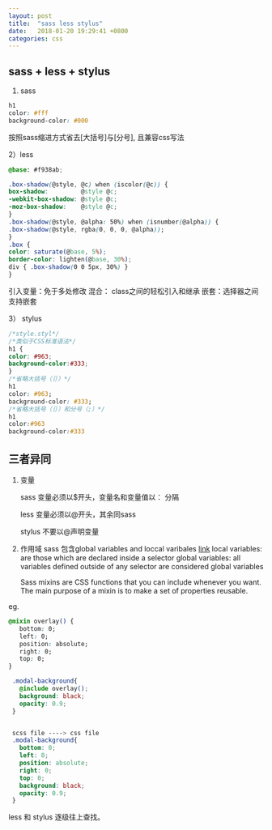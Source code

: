 ```yaml
---
layout: post
title:  "sass less stylus"
date:   2018-01-20 19:29:41 +0800
categories: css
---
```






## sass + less + stylus
1) sass
```css
h1
color: #fff
background-color: #000
```



按照sass缩进方式省去[大括号]与[分号], 且兼容css写法


2）less
```css
@base: #f938ab;

.box-shadow(@style, @c) when (iscolor(@c)) {
box-shadow:         @style @c;
-webkit-box-shadow: @style @c;
-moz-box-shadow:    @style @c;
}
.box-shadow(@style, @alpha: 50%) when (isnumber(@alpha)) {
.box-shadow(@style, rgba(0, 0, 0, @alpha));
}
.box {
color: saturate(@base, 5%);
border-color: lighten(@base, 30%);
div { .box-shadow(0 0 5px, 30%) }
}

```


引入变量：免于多处修改
混合： class之间的轻松引入和继承
嵌套：选择器之间支持嵌套


3） stylus
```css
/*style.styl*/
/*类似于CSS标准语法*/
h1 {
color: #963;
background-color:#333;
}
/*省略大括号（｛｝）*/
h1
color: #963;
background-color: #333;
/*省略大括号（｛｝）和分号（;）*/
h1
color:#963
background-color:#333

```


## 三者异同
1. 变量
   
   sass 变量必须以$开头，变量名和变量值以： 分隔
   
   less 变量必须以@开头，其余同sass
   
   stylus 不要以@声明变量



2. 作用域
   sass 包含global variables and loccal varibales [link](https://webdesign.tutsplus.com/articles/understanding-variable-scope-in-sass--cms-23498)
   local variables: are those which are declared inside a selector
   global variables: all variables defined outside of any selector are considered global variables



    Sass mixins are CSS functions that you can include whenever you want.
    The main purpose of a mixin is to make a set of properties reusable.

eg.
```css
@mixin overlay() {
   bottom: 0;
   left: 0;
   position: absolute;
   right: 0;
   top: 0;
}

 .modal-background{
   @include overlay();
   background: black;
   opacity: 0.9;
 }


 scss file ----> css file
 .modal-background{
   bottom: 0;
   left: 0;
   position: absolute;
   right: 0;
   top: 0;
   background: black;
   opacity: 0.9;
 }

```


less 和 stylus 逐级往上查找。




















